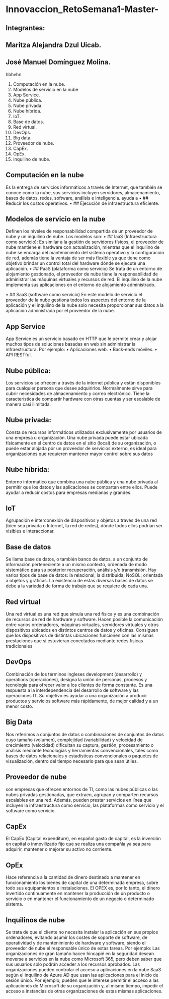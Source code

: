 # Innovaccion_RetoSemana1-Master-

## Integrantes:
## Maritza Alejandra Dzul Uicab.
## José Manuel Domínguez Molina.
hbhvhn
1.	Computación en la nube.
2.	Modelos de servicio en la nube
3.	App Service.
4.	Nube pública.
5.	Nube privada.
6.	Nube híbrida.
7.	IoT.
8.	Base de datos.
9.	Red virtual.
10.	DevOps.
11.	Big data.
12.	Proveedor de nube.
13.	CapEx.
14.	OpEx.
15.	Inquilino de nube.

## Computación en la nube
Es la entrega de servicios informáticos a través de Internet, que también se conoce como la nube, sus servicios incluyen servidores, almacenamiento, bases de datos, redes, software, análisis e inteligencia. ayuda a 
•	## Reducir los costos operativos.
•	## Ejecución de infraestructura eficiente.
## Modelos de servicio en la nube
Definen los niveles de responsabilidad compartida de un proveedor de nube y un inquilino de nube.
Los modelos son: 
•	## IaaS (Infraestructura como servicio): 
Es similar a la gestión de servidores físicos, el proveedor de nube mantiene el hardware con actualización, mientras que el inquilino de nube se encarga del mantenimiento del sistema operativo y la configuración de red, además tiene la ventaja de ser más flexible ya que tiene como objetivo brindar un control total del hardware dónde se ejecute una aplicación.
•	## PaaS (plataforma como servicio)
Se trata de un entorno de alojamiento gestionado, el proveedor de nube tiene la responsabilidad de administrar las máquinas virtuales y recursos de red. El inquilino de la nube implementa sus aplicaciones en el entorno de alojamiento administrado. 

•	## SaaS (software como servicio) 
En este modelo de servicio el proveedor de la nube gestiona todos los aspectos del entorno de la aplicación y el inquilino de la nube solo necesita proporcionar sus datos a la aplicación administrada por el proveedor de la nube.

## App Service 
App Service es un servicio basado en HTTP que le permite crear y alojar muchos tipos de soluciones basadas en web sin administrar la infraestructura. Por ejemplo: 
•	Aplicaciones web.
•	Back-ends móviles.
•	API RESTful.

## Nube pública: 
Los servicios se ofrecen a través de la internet pública y están disponibles para cualquier persona que desee adquirirlos. Normalmente sirve para cubrir necesidades de almacenamiento y correo electrónico. Tiene la característica de compartir hardware con otras cuentas y ser escalable de manera casi ilimitada.
## Nube privada:  
Consta de recursos informáticos utilizados exclusivamente por usuarios de una empresa u organización. Una nube privada puede estar ubicada físicamente en el centro de datos en el sitio (local) de su organización, o puede estar alojada por un proveedor de servicios externo, es ideal para organizaciones que requieren mantener mayor control sobre sus datos
## Nube híbrida:  
Entorno informático que combina una nube pública y una nube privada al permitir que los datos y las aplicaciones se compartan entre ellos. Puede ayudar a reducir costos para empresas medianas y grandes.
## IoT
Agrupación e interconexión de dispositivos y objetos a través de una red (bien sea privada o Internet, la red de redes), dónde todos ellos podrían ser visibles e interaccionar. 

## Base de datos
Se llama base de datos, o también banco de datos, a un conjunto de información perteneciente a un mismo contexto, ordenada de modo sistemático para su posterior recuperación, análisis y/o transmisión. Hay varios tipos de base de datos: la relacional; la distribuida; NoSQL; orientada a objetos y gráficas. La existencia de estas diversas bases de datos se debe a la variedad de forma de trabajo que se requiere de cada una.

## Red virtual 
Una red virtual es una red que simula una red física y es una combinación de recursos de red de hardware y software. Hacen posible la comunicación entre varios ordenadores, máquinas virtuales, servidores virtuales y otros dispositivos ubicados en distintos centros de datos y oficinas. Consiguen que los dispositivos de distintas ubicaciones funcionen con las mismas prestaciones que si estuvieran conectados mediante redes físicas tradicionales

## DevOps
Combinación de los términos ingleses development (desarrollo) y operations (operaciones), designa la unión de personas, procesos y tecnología para ofrecer valor a los clientes de forma constante. Es una respuesta a la interdependencia del desarrollo de software y las operaciones IT. Su objetivo es ayudar a una organización a producir productos y servicios software más rápidamente, de mejor calidad y a un menor costo.
## Big Data
Nos referimos a conjuntos de datos o combinaciones de conjuntos de datos cuyo tamaño (volumen), complejidad (variabilidad) y velocidad de crecimiento (velocidad) dificultan su captura, gestión, procesamiento o análisis mediante tecnologías y herramientas convencionales, tales como bases de datos relacionales y estadísticas   convencionales o paquetes de visualización, dentro del tiempo necesario para que sean útiles.

## Proveedor de nube
son empresas que ofrecen entornos de TI, como las nubes públicas o las nubes privadas gestionadas, que extraen, agrupan y comparten recursos escalables en una red. Además, pueden prestar servicios en línea que incluyen la infraestructura como servicio, las plataformas como servicio y el software como servicio.
## CapEx
El CapEx (Capital expenditure), en español gasto de capital, es la inversión en capital o inmovilizado fijo que se realiza una compañía ya sea para adquirir, mantener o mejorar su activo no corriente.
## OpEx
Hace referencia a la cantidad de dinero destinado a mantener en funcionamiento los bienes de capital de una determinada empresa, sobre todo sus equipamientos e instalaciones. El OPEX es, por lo tanto, el dinero invertido continuamente en mantener la producción de un producto o servicio o en mantener el funcionamiento de un negocio o determinado sistema. 


## Inquilinos de nube
Se trata de que el cliente no necesita instalar la aplicación en sus propios ordenadores, evitando asumir los costes de soporte de software, de operatividad y de mantenimiento de hardware y software, siendo el proveedor de nube el responsable único de estas tareas. Por ejemplo: Las organizaciones de gran tamaño hacen hincapié en la seguridad desean moverse a servicios en la nube como Microsoft 365, pero deben saber que sus usuarios solo podrán acceder a los recursos aprobados. Las organizaciones pueden controlar el acceso a aplicaciones en la nube SaaS según el inquilino de Azure AD que usan las aplicaciones para el inicio de sesión único. Por ejemplo, pueden que le interese permitir el acceso a las aplicaciones de Microsoft de su organización y, al mismo tiempo, impedir el acceso a instancias de otras organizaciones de estas mismas aplicaciones.
